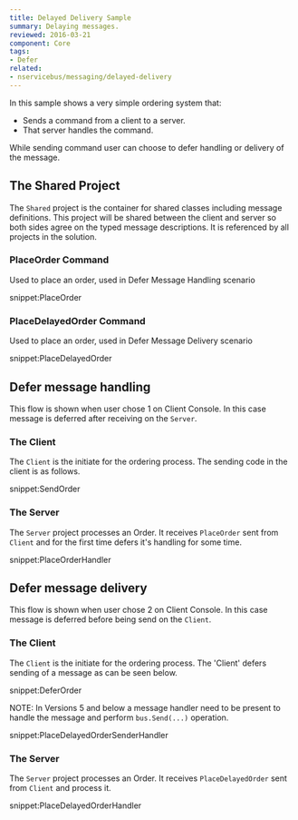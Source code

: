 ```yaml
---
title: Delayed Delivery Sample
summary: Delaying messages.
reviewed: 2016-03-21
component: Core
tags:
- Defer
related:
- nservicebus/messaging/delayed-delivery
---
```


In this sample shows a very simple ordering system that:

 * Sends a command from a client to a server.
 * That server handles the command.

While sending command user can choose to defer handling or delivery of the message.


## The Shared Project

The `Shared` project is the container for shared classes including message definitions. This project will be shared between the client and server so both sides agree on the typed message descriptions. It is referenced by all projects in the solution.


### PlaceOrder Command

Used to place an order, used in Defer Message Handling scenario 

snippet:PlaceOrder


### PlaceDelayedOrder Command

Used to place an order, used in Defer Message Delivery scenario

snippet:PlaceDelayedOrder


## Defer message handling

This flow is shown when user chose 1 on Client Console. In this case message is deferred after receiving on the `Server`.


### The Client

The `Client` is the initiate for the ordering process. The sending code in the client is as follows.

snippet:SendOrder


### The Server

The `Server` project processes an Order. It receives `PlaceOrder` sent from `Client` and for the first time defers it's handling for some time.

snippet:PlaceOrderHandler


## Defer message delivery

This flow is shown when user chose 2 on Client Console. In this case message is deferred before being send on the `Client`.


### The Client

The `Client` is the initiate for the ordering process. The 'Client' defers sending of a message as can be seen below.

snippet:DeferOrder

NOTE: In Versions 5 and below a message handler need to be present to handle the message and perform `bus.Send(...)` operation.

snippet:PlaceDelayedOrderSenderHandler


### The Server

The `Server` project processes an Order. It receives `PlaceDelayedOrder` sent from `Client` and process it.

snippet:PlaceDelayedOrderHandler